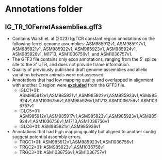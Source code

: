 # Annotations folder
## **IG_TR_10FerretAssemblies.gff3**
- Contains Walsh et. al (2023) Ig/TCR constant region annotations on the following ferret genome assemblies: ASM985912v1, ASM985917v1, ASM985921v1, ASM985922v1, ASM985923v1, ASM985924v1, ASM985926v1, M1713, ASM1036756v1, and ASM1036757v1.
- The GFF3 file contains only exon annotations, ranging from the 5' splice site to the 3' UTR, and does not provide frame information.
- Quality of previously published draft genome assemblies and allelic variation between animals were not assessed.
- Annotations that had low mapping quality and overlapped in alignment with another C region were <ins>**excluded**</ins> from the GFF3 file.
   -   IGLC1*01: ASM985912v1,ASM985921v1,ASM985922v1,ASM985923v1,ASM985924v1,ASM1036756v1,ASM985926v1,M1713,ASM1036756v1,ASM1036757v1
   -   IGLC5*01: ASM985912v1,ASM985917v1,ASM985922v1,ASM985923v1,ASM985924v1,ASM1036756v1,M1713,ASM1036756v1
   -   IGLC6*01: ASM985921v1,ASM985926v1
- Annotations that had high mapping quality but aligned to another contig suggest potential assembly errors.
   -   TRGC1*01: ASM985912v1,ASM985923v1,ASM1036756v1
   -   TRGC2*01: ASM985923v1,ASM1036756v1
   -   TRGC3*01: ASM1036756v1,ASM1036757v1
